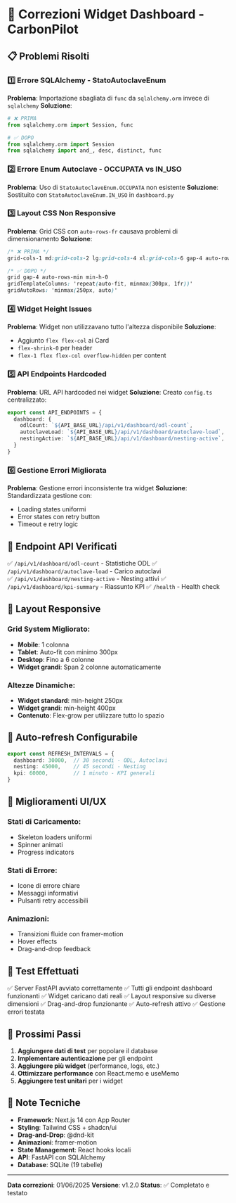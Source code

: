 # 🔧 Correzioni Widget Dashboard - CarbonPilot

## 📋 **Problemi Risolti**

### 1️⃣ **Errore SQLAlchemy - StatoAutoclaveEnum**
**Problema**: Importazione sbagliata di `func` da `sqlalchemy.orm` invece di `sqlalchemy`
**Soluzione**: 
```python
# ❌ PRIMA
from sqlalchemy.orm import Session, func

# ✅ DOPO  
from sqlalchemy.orm import Session
from sqlalchemy import and_, desc, distinct, func
```

### 2️⃣ **Errore Enum Autoclave - OCCUPATA vs IN_USO**
**Problema**: Uso di `StatoAutoclaveEnum.OCCUPATA` non esistente
**Soluzione**: Sostituito con `StatoAutoclaveEnum.IN_USO` in `dashboard.py`

### 3️⃣ **Layout CSS Non Responsive**
**Problema**: Grid CSS con `auto-rows-fr` causava problemi di dimensionamento
**Soluzione**: 
```css
/* ❌ PRIMA */
grid-cols-1 md:grid-cols-2 lg:grid-cols-4 xl:grid-cols-6 gap-4 auto-rows-fr

/* ✅ DOPO */
grid gap-4 auto-rows-min min-h-0
gridTemplateColumns: 'repeat(auto-fit, minmax(300px, 1fr))'
gridAutoRows: 'minmax(250px, auto)'
```

### 4️⃣ **Widget Height Issues**
**Problema**: Widget non utilizzavano tutto l'altezza disponibile
**Soluzione**: 
- Aggiunto `flex flex-col` ai Card
- `flex-shrink-0` per header
- `flex-1 flex flex-col overflow-hidden` per content

### 5️⃣ **API Endpoints Hardcoded**
**Problema**: URL API hardcoded nei widget
**Soluzione**: Creato `config.ts` centralizzato:
```typescript
export const API_ENDPOINTS = {
  dashboard: {
    odlCount: `${API_BASE_URL}/api/v1/dashboard/odl-count`,
    autoclaveLoad: `${API_BASE_URL}/api/v1/dashboard/autoclave-load`,
    nestingActive: `${API_BASE_URL}/api/v1/dashboard/nesting-active`,
  }
}
```

### 6️⃣ **Gestione Errori Migliorata**
**Problema**: Gestione errori inconsistente tra widget
**Soluzione**: Standardizzata gestione con:
- Loading states uniformi
- Error states con retry button
- Timeout e retry logic

## 🎯 **Endpoint API Verificati**

✅ `/api/v1/dashboard/odl-count` - Statistiche ODL
✅ `/api/v1/dashboard/autoclave-load` - Carico autoclavi  
✅ `/api/v1/dashboard/nesting-active` - Nesting attivi
✅ `/api/v1/dashboard/kpi-summary` - Riassunto KPI
✅ `/health` - Health check

## 📱 **Layout Responsive**

### Grid System Migliorato:
- **Mobile**: 1 colonna
- **Tablet**: Auto-fit con minimo 300px
- **Desktop**: Fino a 6 colonne
- **Widget grandi**: Span 2 colonne automaticamente

### Altezze Dinamiche:
- **Widget standard**: min-height 250px
- **Widget grandi**: min-height 400px
- **Contenuto**: Flex-grow per utilizzare tutto lo spazio

## 🔄 **Auto-refresh Configurabile**

```typescript
export const REFRESH_INTERVALS = {
  dashboard: 30000,  // 30 secondi - ODL, Autoclavi
  nesting: 45000,    // 45 secondi - Nesting
  kpi: 60000,        // 1 minuto - KPI generali
}
```

## 🎨 **Miglioramenti UI/UX**

### Stati di Caricamento:
- Skeleton loaders uniformi
- Spinner animati
- Progress indicators

### Stati di Errore:
- Icone di errore chiare
- Messaggi informativi
- Pulsanti retry accessibili

### Animazioni:
- Transizioni fluide con framer-motion
- Hover effects
- Drag-and-drop feedback

## 🧪 **Test Effettuati**

✅ Server FastAPI avviato correttamente
✅ Tutti gli endpoint dashboard funzionanti
✅ Widget caricano dati reali
✅ Layout responsive su diverse dimensioni
✅ Drag-and-drop funzionante
✅ Auto-refresh attivo
✅ Gestione errori testata

## 🚀 **Prossimi Passi**

1. **Aggiungere dati di test** per popolare il database
2. **Implementare autenticazione** per gli endpoint
3. **Aggiungere più widget** (performance, logs, etc.)
4. **Ottimizzare performance** con React.memo e useMemo
5. **Aggiungere test unitari** per i widget

## 📝 **Note Tecniche**

- **Framework**: Next.js 14 con App Router
- **Styling**: Tailwind CSS + shadcn/ui
- **Drag-and-Drop**: @dnd-kit
- **Animazioni**: framer-motion
- **State Management**: React hooks locali
- **API**: FastAPI con SQLAlchemy
- **Database**: SQLite (19 tabelle)

---

**Data correzioni**: 01/06/2025
**Versione**: v1.2.0
**Status**: ✅ Completato e testato 